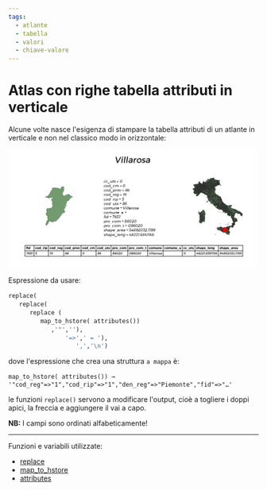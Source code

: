 ```yaml
---
tags:
  - atlante
  - tabella
  - valori
  - chiave-valore
---
```


# Atlas con righe tabella attributi in verticale

Alcune volte nasce l'esigenza di stampare la tabella attributi di un atlante in verticale e non nel classico modo in orizzontale:

[![](../img/esempi/atlas_righe_verticali/img_01.png)](../img/esempi/atlas_righe_verticali/img_01.png)

Espressione da usare:

```python
replace(
   replace(
      replace (
         map_to_hstore( attributes())
            ,'"',''),
                '=>',' = '),
                   ',','\n')
```

dove l'espressione che crea una struttura `a mappa` è:

```
map_to_hstore( attributes()) → '"cod_reg"=>"1","cod_rip"=>"1","den_reg"=>"Piemonte","fid"=>"…'
```

le funzioni `replace()` servono a modificare l'output, cioè a togliere i doppi apici,  la freccia e aggiungere il vai a capo.

**NB:** I campi sono ordinati alfabeticamente!

---

Funzioni e variabili utilizzate:

* [replace](../gr_funzioni/stringhe_di_testo/stringhe_di_testo_unico.md#replace)
* [map_to_hstore](../gr_funzioni/maps/maps_unico.md#map_to_hstore)
* [attributes](../gr_funzioni/record_e_attributi/record_e_attributi_unico.md#attributes)
